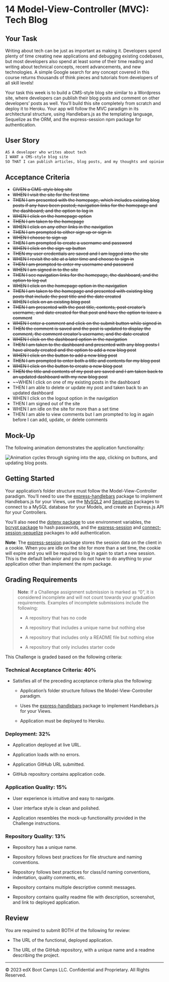 # 14 Model-View-Controller (MVC): Tech Blog

## Your Task

Writing about tech can be just as important as making it. Developers spend plenty of time creating new applications and debugging existing codebases, but most developers also spend at least some of their time reading and writing about technical concepts, recent advancements, and new technologies. A simple Google search for any concept covered in this course returns thousands of think pieces and tutorials from developers of all skill levels!

Your task this week is to build a CMS-style blog site similar to a Wordpress site, where developers can publish their blog posts and comment on other developers’ posts as well. You’ll build this site completely from scratch and deploy it to Heroku. Your app will follow the MVC paradigm in its architectural structure, using Handlebars.js as the templating language, Sequelize as the ORM, and the express-session npm package for authentication.

## User Story

```md
AS A developer who writes about tech
I WANT a CMS-style blog site
SO THAT I can publish articles, blog posts, and my thoughts and opinions
```

## Acceptance Criteria


* ~~GIVEN a CMS-style blog site~~
* ~~WHEN I visit the site for the first time~~
* ~~THEN I am presented with the homepage, which includes existing blog posts if any have been posted; navigation links for the homepage and the dashboard; and the option to log in~~
* ~~WHEN I click on the homepage option~~
* ~~THEN I am taken to the homepage~~
* ~~WHEN I click on any other links in the navigation~~
* ~~THEN I am prompted to either sign up or sign in~~
* ~~WHEN I choose to sign up~~
* ~~THEN I am prompted to create a username and password~~
* ~~WHEN I click on the sign-up button~~
* ~~THEN my user credentials are saved and I am logged into the site~~
* ~~WHEN I revisit the site at a later time and choose to sign in~~
* ~~THEN I am prompted to enter my username and password~~
* ~~WHEN I am signed in to the site~~
* ~~THEN I see navigation links for the homepage, the dashboard, and the option to log out~~
* ~~WHEN I click on the homepage option in the navigation~~
* ~~THEN I am taken to the homepage and presented with existing blog posts that include the post title and the date created~~
* ~~WHEN I click on an existing blog post~~
* ~~THEN I am presented with the post title, contents, post creator’s username, and date created for that post and have the option to leave a comment~~
* ~~WHEN I enter a comment and click on the submit button while signed in~~
* ~~THEN the comment is saved and the post is updated to display the comment, the comment creator’s username, and the date created~~
* ~~WHEN I click on the dashboard option in the navigation~~
* ~~THEN I am taken to the dashboard and presented with any blog posts I have already created and the option to add a new blog post~~
* ~~WHEN I click on the button to add a new blog post~~
* ~~THEN I am prompted to enter both a title and contents for my blog post~~
* ~~WHEN I click on the button to create a new blog post~~
* ~~THEN the title and contents of my post are saved and I am taken back to an updated dashboard with my new blog post~~
* ~~WHEN I click on one of my existing posts in the dashboard
* THEN I am able to delete or update my post and taken back to an updated dashboard
* WHEN I click on the logout option in the navigation
* THEN I am signed out of the site
* WHEN I am idle on the site for more than a set time
* THEN I am able to view comments but I am prompted to log in again before I can add, update, or delete comments


## Mock-Up

The following animation demonstrates the application functionality:

![Animation cycles through signing into the app, clicking on buttons, and updating blog posts.](./Assets/14-mvc-homework-demo-01.gif) 

## Getting Started

Your application’s folder structure must follow the Model-View-Controller paradigm. You’ll need to use the [express-handlebars](https://www.npmjs.com/package/express-handlebars) package to implement Handlebars.js for your Views, use the [MySQL2](https://www.npmjs.com/package/mysql2) and [Sequelize](https://www.npmjs.com/package/sequelize) packages to connect to a MySQL database for your Models, and create an Express.js API for your Controllers.

You’ll also need the [dotenv package](https://www.npmjs.com/package/dotenv) to use environment variables, the [bcrypt package](https://www.npmjs.com/package/bcrypt) to hash passwords, and the [express-session](https://www.npmjs.com/package/express-session) and [connect-session-sequelize](https://www.npmjs.com/package/connect-session-sequelize) packages to add authentication.

**Note**: The [express-session](https://www.npmjs.com/package/express-session) package stores the session data on the client in a cookie. When you are idle on the site for more than a set time, the cookie will expire and you will be required to log in again to start a new session. This is the default behavior and you do not have to do anything to your application other than implement the npm package.

## Grading Requirements

> **Note**: If a Challenge assignment submission is marked as “0”, it is considered incomplete and will not count towards your graduation requirements. Examples of incomplete submissions include the following:
>
> * A repository that has no code
>
> * A repository that includes a unique name but nothing else
>
> * A repository that includes only a README file but nothing else
>
> * A repository that only includes starter code

This Challenge is graded based on the following criteria:

### Technical Acceptance Criteria: 40%

* Satisfies all of the preceding acceptance criteria plus the following:

    * Application’s folder structure follows the Model-View-Controller paradigm.

    * Uses the [express-handlebars](https://www.npmjs.com/package/express-handlebars) package to implement Handlebars.js for your Views.

    * Application must be deployed to Heroku.

### Deployment: 32%

* Application deployed at live URL.

* Application loads with no errors.

* Application GitHub URL submitted.

* GitHub repository contains application code.

### Application Quality: 15%

* User experience is intuitive and easy to navigate.

* User interface style is clean and polished.

* Application resembles the mock-up functionality provided in the Challenge instructions.

### Repository Quality: 13%

* Repository has a unique name.

* Repository follows best practices for file structure and naming conventions.

* Repository follows best practices for class/id naming conventions, indentation, quality comments, etc.

* Repository contains multiple descriptive commit messages.

* Repository contains quality readme file with description, screenshot, and link to deployed application.

## Review

You are required to submit BOTH of the following for review:

* The URL of the functional, deployed application.

* The URL of the GitHub repository, with a unique name and a readme describing the project.

---
© 2023 edX Boot Camps LLC. Confidential and Proprietary. All Rights Reserved.
